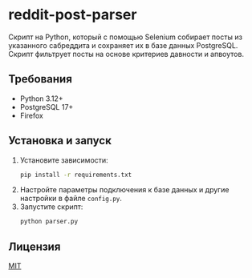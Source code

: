 # reddit-post-parser

Скрипт на Python, который с помощью Selenium собирает посты из указанного сабреддита и сохраняет их в базе данных PostgreSQL. Скрипт фильтрует посты на основе критериев давности и апвоутов.

## Требования

-   Python 3.12+
-   PostgreSQL 17+
-   Firefox

## Установка и запуск

1. Установите зависимости:
    ```bash
    pip install -r requirements.txt
    ```
2. Настройте параметры подключения к базе данных и другие настройки в файле `config.py`.
3. Запустите скрипт:
    ```bash
    python parser.py
    ```

## Лицензия

[MIT](LICENSE)

